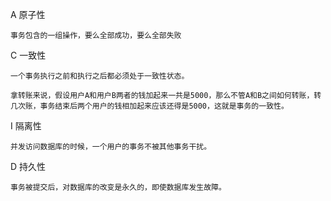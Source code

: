 
A 原子性

    事务包含的一组操作，要么全部成功，要么全部失败

C 一致性

    一个事务执行之前和执行之后都必须处于一致性状态。

    拿转账来说，假设用户A和用户B两者的钱加起来一共是5000，那么不管A和B之间如何转账，转几次账，事务结束后两个用户的钱相加起来应该还得是5000，这就是事务的一致性。

I 隔离性

    并发访问数据库的时候，一个用户的事务不被其他事务干扰。

D 持久性

    事务被提交后，对数据库的改变是永久的，即使数据库发生故障。